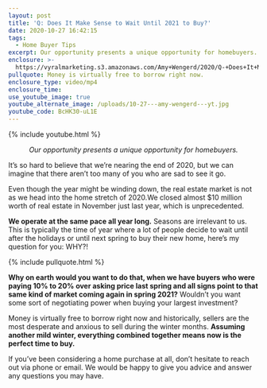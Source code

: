 ```yaml
---
layout: post
title: 'Q: Does It Make Sense to Wait Until 2021 to Buy?'
date: 2020-10-27 16:42:15
tags:
  - Home Buyer Tips
excerpt: Our opportunity presents a unique opportunity for homebuyers.
enclosure: >-
  https://vyralmarketing.s3.amazonaws.com/Amy+Wengerd/2020/Q-+Does+It+Make+Sense+to+Wait+Until+2021+to+Buy_.mp4
pullquote: Money is virtually free to borrow right now.
enclosure_type: video/mp4
enclosure_time:
use_youtube_image: true
youtube_alternate_image: /uploads/10-27---amy-wengerd---yt.jpg
youtube_code: BcHK30-uL1E
---
```


{% include youtube.html %}

<p style="text-align:center"><em>Our opportunity presents a unique opportunity for homebuyers.</em></p>

It’s so hard to believe that we’re nearing the end of 2020, but we can imagine that there aren’t too many of you who are sad to see it go.

Even though the year might be winding down, the real estate market is not as we head into the home stretch of 2020.We closed almost $10 million worth of real estate in November just last year, which is unprecedented.&nbsp;

**We operate at the same pace all year long.** Seasons are irrelevant to us. This is typically the time of year where a lot of people decide to wait until after the holidays or until next spring to buy their new home, here’s my question for you: WHY?\!&nbsp;

{% include pullquote.html %}

**Why on earth would you want to do that, when we have buyers who were paying 10% to 20% over asking price last spring and all signs point to that same kind of market coming again in spring 2021?** Wouldn’t you want some sort of negotiating power when buying your largest investment?

Money is virtually free to borrow right now and historically, sellers are the most desperate and anxious to sell during the winter months. **Assuming another mild winter, everything combined together means now is the perfect time to buy.&nbsp;**

If you’ve been considering a home purchase at all, don’t hesitate to reach out via phone or email. We would be happy to give you advice and answer any questions you may have.